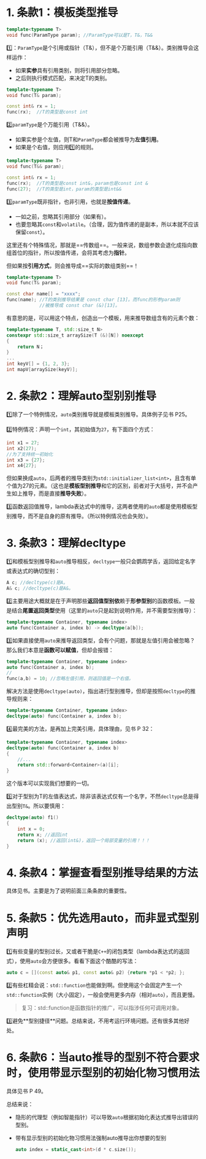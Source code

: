 # 1. 条款1：模板类型推导

```c++
template<typename T>
void func(ParamType param); //ParamType可以是T，T&，T&&
```

:one:：`ParamType`是个引用或指针（T&），但不是个万能引用（T&&）。类别推导会这样运作：

+ 如果**实参**具有引用类别，则将引用部分忽略。
+ 之后则执行模式匹配，来决定T的类别。

```c++
template<typename T>
void func(T& param); 

const int& rx = 1;
func(rx);  //T的类型是const int
```

:two:`paramType`是个万能引用（T&&）。

+ 如果实参是个左值，则T和`ParamType`都会被推导为**左值引用**。
+ 如果是个右值，则应用:one:的规则。

```c++
template<typename T>
void func(T&& param); 

const int& rx = 1;
func(rx);  //T的类型是const int&，param也是const int &
func(27);  //T的类型是int，param的类型是int&&
```

:three:`paramType`既非指针，也非引用，也就是**按值传递**。

+ 一如之前，忽略其引用部分（如果有）。
+ 也要忽略其`const`和`volatile`。（合理，因为值传递的是副本，所以本就不应该保留`const`）。

这里还有个特殊情况，那就是==传数组==。一般来说，数组参数会退化成指向数组首位的指针，所以按值传递，会将其考虑为**指针**。

但如果按**引用方式**，则会推导成==实际的数组类别==！

```c++
template<typename T>
void func(T& param); 

const char name[] = "xxxx";
func(name); //T的类别推导结果是 const char [13]。而func的形参param则
			//被推导成 const char (&)[13]。
```

有意思的是，可以用这个特点，创造出一个模板，用来推导数组含有的元素个数：

```c++
template<typename T, std::size_t N>
constexpr std::size_t arraySize(T (&)[N]) noexcept
{
	return N；
}
...
int keyV[] = {1, 2, 3};
int mapV[arraySize(keyV)];
```



# 2. 条款2：理解auto型别别推导

:one:除了一个特例情况，`auto`类别推导就是模板类别推导。具体例子见书 P25。

:two:特例情况：声明一个`int`，其初始值为`27`，有下面四个方式：

```c++
int x1 = 27;
int x2(27);
//为了支持统一初始化
int x3 = {27};
int x4{27};
```

但如果换成`auto`，后两者的推导类别为`std::initializer_list<int>`，且含有单个值为27的元素。（这也是**模板型别推导**和它的区别，前者对于大括号，并不会产生如上推导，而是直接**推导失败**）。

:three:函数返回值推导，lambda表达式中的推导，这两者使用的`auto`都是使用模板型别推导，而不是自身的原有推导。（所以特例情况也会失败）。



# 3. 条款3：理解decltype

:one:和模板型别推导和`auto`推导相反，`decltype`一般只会鹦鹉学舌，返回给定名字或表达式的确切型别：

```c++
A c; //decltype(c)是A。
A& c; //decltype(c)是A&。
```

:two:主要用途大概就是在于声明那些**返回值型别依**赖于**形参型别**的函数模板。一般是结合**尾置返回类型**使用（这里的`auto`只是起到说明作用，并不需要型别推导）：

```c++
template<typename Container, typename index>
auto func(Container a, index b) -> decltype(a[b]);
```

:three:如果直接使用`auto`来推导返回类型，会有个问题，那就是左值引用会被忽略？那么我们本意是**函数可以赋值**，但却会报错：

```c++
template<typename Container, typename index>
auto func(Container a, index b);
//
func(a,b) = 10; //忽略左值引用，则返回值是一个右值。
```

解决方法是使用`decltype(auto)`，指出进行型别推导，但却是按照`decltype`的推导规则来：

```c++
template<typename Container, typename index>
decltype(auto) func(Container a, index b);
```

:four:最完美的方法，是再加上完美引用，具体理由，见书 P 32：

```c++
template<typename Container, typename index>
decltype(auto) func(Container a, index b)
{
	//...
	return std::forward<Container>(a)[i]; 
}
```

这个版本可以实现我们想要的一切。

:five:对于型别为T的左值表达式，除非该表达式仅有一个名字，不然`decltype`总是得出型别`T&`。所以要慎用：

```c++
decltype(auto) f1()
{
	int x = 0;
	return x; //返回int
	return (x); //返回(int&)，返回一个局部变量的引用！！！
}
```



# 4. 条款4：掌握查看型别推导结果的方法

具体见书。主要是为了说明前面三条条款的重要性。





# 5. 条款5：优先选用auto，而非显式型别声明

:one:有些变量的型别过长，又或者干脆是`C++`的闭包类型（lambda表达式的返回式），使用`auto`会方便很多。看看下面这个酷酷的写法：

```c++
auto c = [](const auto& p1, const auto& p2) {return *p1 < *p2; };
```

:two:有些杠精会说：`std::function`也能做到啊。但使用这个会固定产生一个`std::function`实例（大小固定），一般会使用更多内存（相对`auto`），而且更慢。

> 复习：std::function是函数指针的推广，可以指涉任何可调用对象。

:three:避免**型别捷径​**问题。总结来说，不用考运行环境问题。还有很多其他好处。



# 6. 条款6：当auto推导的型别不符合要求时，使用带显示型别的初始化物习惯用法

具体见书 P 49。

总结来说：

+ 隐形的代理型（例如智能指针）可以导致`auto`根据初始化表达式推导出错误的型别。

+ 带有显示型别的初始化物习惯用法强制auto推导出你想要的型别

  ```c++
  auto index = static_cast<int>(d * c.size());
  ```

  